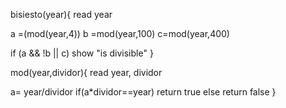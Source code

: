 
bisiesto(year){
read year

a =(mod(year,4))
b =mod(year,100)
c=mod(year,400)

if (a && !b || c)
show "is divisible"
}

mod(year,dividor){
read year, dividor

a= year/dividor
if(a*dividor==year)
    return true
else
    return false
}